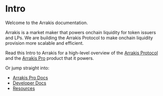 # Intro

Welcome to the Arrakis documentation.

Arrakis is a market maker that powers onchain liquidity for token issuers and LPs. We are building the Arrakis Protocol to make onchain liquidity provision more scalable and efficient.

Read this Intro to Arrakis for a high-level overview of the [Arrakis Protocol](../text/introduction/arrakisInfra.md) and
the [Arrakis Pro](../text/introduction/arrakisPro.md) product that it powers.

Or jump straight into:

- [Arrakis Pro Docs](../text/arrakisPro/intro.md)
- [Developer Docs](../text/arrakisModular/overview.md)
- [Resources](../text/resources/overview.md)
